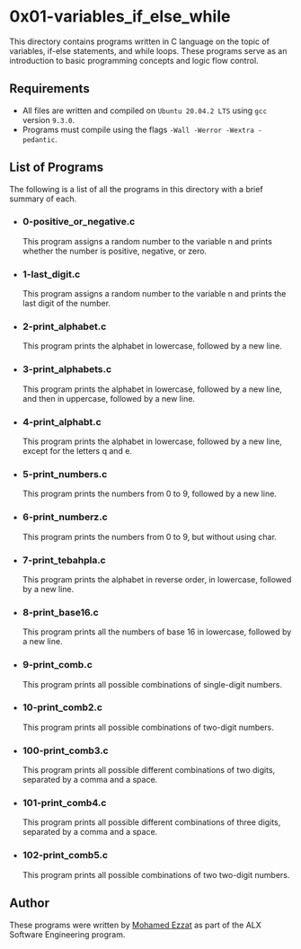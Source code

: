 # 0x01-variables_if_else_while
This directory contains programs written in C language on the topic of variables, if-else statements, and while loops. These programs serve as an introduction to basic programming concepts and logic flow control.

## Requirements
- All files are written and compiled on `Ubuntu 20.04.2 LTS` using `gcc` version `9.3.0`.
- Programs must compile using the flags `-Wall -Werror -Wextra -pedantic`.
## List of Programs
The following is a list of all the programs in this directory with a brief summary of each.

- ### 0-positive_or_negative.c
    This program assigns a random number to the variable n and prints whether the number is positive, negative, or zero.

- ### 1-last_digit.c
    This program assigns a random number to the variable n and prints the last digit of the number.

- ### 2-print_alphabet.c
    This program prints the alphabet in lowercase, followed by a new line.

- ### 3-print_alphabets.c
    This program prints the alphabet in lowercase, followed by a new line, and then in uppercase, followed by a new line.

- ### 4-print_alphabt.c
    This program prints the alphabet in lowercase, followed by a new line, except for the letters q and e.

- ### 5-print_numbers.c
    This program prints the numbers from 0 to 9, followed by a new line.

- ### 6-print_numberz.c
    This program prints the numbers from 0 to 9, but without using char.

- ### 7-print_tebahpla.c
    This program prints the alphabet in reverse order, in lowercase, followed by a new line.

- ### 8-print_base16.c
    This program prints all the numbers of base 16 in lowercase, followed by a new line.

- ### 9-print_comb.c
    This program prints all possible combinations of single-digit numbers.

- ### 10-print_comb2.c
    This program prints all possible combinations of two-digit numbers.

- ### 100-print_comb3.c
    This program prints all possible different combinations of two digits, separated by a comma and a space.

- ### 101-print_comb4.c
    This program prints all possible different combinations of three digits, separated by a comma and a space.

- ### 102-print_comb5.c
    This program prints all possible combinations of two two-digit numbers.

## Author
These programs were written by [Mohamed Ezzat](https://github.com/mohvmedezzvt) as part of the ALX Software Engineering program.
